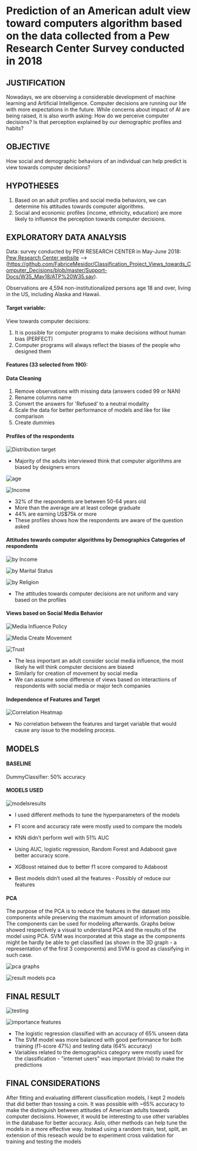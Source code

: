 #  Prediction of an American adult view toward computers algorithm based on the data collected from a Pew Research Center Survey conducted in 2018


## JUSTIFICATION
Nowadays, we are observing a considerable development of machine learning and Artificial Intelligence. Computer decisions are running our life with more expectations in the future. While concerns about impact of AI are being raised, it is also worth asking: How do we perceive computer decisions? Is that perception explained by our demographic profiles and habits?

## OBJECTIVE
How social and demographic behaviors of an individual can help predict is view towards computer decisions? 

## HYPOTHESES
1. Based on an adult profiles and social media behaviors, we can determine his attitudes towards computer algorithms.
2. Social and economic profiles (income, ethnicity, education) are more likely to influence the perception towards computer decisions.

## EXPLORATORY DATA ANALYSIS
Data: survey conducted by PEW RESEARCH CENTER in May-June 2018: [Pew Research Center website](https://www.pewinternet.org/?post_type=dataset) --> (https://github.com/FabriceMesidor/Classification_Project_Views_towards_Computer_Decisions/blob/master/Support-Docs/W35_May18/ATP%20W35.sav).

Observations are 4,594 non-institutionalized persons age 18 and over, living in the US, including Alaska and Hawaii.
#### Target variable: 
View towards computer decisions:
1. It is possible for computer programs to make decisions without human bias (PERFECT)
2. Computer programs will always reflect the biases of the people who designed them
#### Features (33 selected from 190):

#### Data Cleaning
1. Remove observations with missing data (answers coded 99 or NAN)
2. Rename columns name
3. Convert the answers for 'Refused’ to a neutral modality
4. Scale the data for better performance of models and like for like comparison
5. Create dummies
 
#### Profiles of the respondents
![Distribution target](https://github.com/FabriceMesidor/Classification_Project_Views_towards_Computer_Decisions/blob/master/Support-Docs/Graphs-Pics/Distribution_target.png)
* Majority of the adults interviewed think that computer algorithms are biased by designers errors

![age](https://github.com/FabriceMesidor/Classification_Project_Views_towards_Computer_Decisions/blob/master/Support-Docs/Graphs-Pics/Age.png)

![Income](https://github.com/FabriceMesidor/Classification_Project_Views_towards_Computer_Decisions/blob/master/Support-Docs/Graphs-Pics/Income2.png)

* 32% of the respondents are between 50-64 years old
* More than the average are at least college graduate
* 44% are earning US$75k or more
* These profiles shows how the respondents are aware of the question asked

#### Attitudes towards computer algorithms by Demographics Categories of respondents
![by Income](https://github.com/FabriceMesidor/Classification_Project_Views_towards_Computer_Decisions/blob/master/Support-Docs/Graphs-Pics/IncomevsTarget.png)

![by Marital Status](https://github.com/FabriceMesidor/Classification_Project_Views_towards_Computer_Decisions/blob/master/Support-Docs/Graphs-Pics/MaritalvsTarget.png)

![by Religion](https://github.com/FabriceMesidor/Classification_Project_Views_towards_Computer_Decisions/blob/master/Support-Docs/Graphs-Pics/ReligionvsTarget.png)

* The attitudes towards computer decisions are not uniform and vary based on the profiles

#### Views based on Social Media Behavior
![Media Influence Policy](https://github.com/FabriceMesidor/Classification_Project_Views_towards_Computer_Decisions/blob/master/Support-Docs/Graphs-Pics/MediainfluencevsTarget.png)

![Media Create Movement](https://github.com/FabriceMesidor/Classification_Project_Views_towards_Computer_Decisions/blob/master/Support-Docs/Graphs-Pics/MediacontentvsTarget.png)

![Trust](https://github.com/FabriceMesidor/Classification_Project_Views_towards_Computer_Decisions/blob/master/Support-Docs/Graphs-Pics/TrustTechvsTarget.png)

* The less important an adult consider social media influence, the most likely he will think computer decisions are biased
* Similarly for creation of movement by social media
* We can assume some difference of views based on interactions of respondents with social media or major tech companies

#### Independence of Features and Target
![Correlation Heatmap](https://github.com/FabriceMesidor/Classification_Project_Views_towards_Computer_Decisions/blob/master/Support-Docs/Graphs-Pics/Correlation-Heatmap.png)

* No correlation between the features and target variable that would cause any issue to the modeling process.


## MODELS
#### BASELINE
DummyClassifier: 50% accuracy

#### MODELS USED
![modelsresults](https://github.com/FabriceMesidor/Classification_Project_Views_towards_Computer_Decisions/blob/master/Support-Docs/Graphs-Pics/Models%20Results.png)

* I used different methods to tune the hyperparameters of the models
* F1 score and accuracy rate were mostly used to compare the models

* KNN didn’t perform well with 51% AUC
* Using AUC, logistic regression, Random Forest and Adaboost gave better accuracy score.
* XGBoost retained due to better f1 score compared to Adaboost
* Best models didn’t used all the features - Possibly of reduce our features

#### PCA
The purpose of the PCA is to reduce the features in the dataset into components while preserving the maximum amount of information possible. The components can be used for modeling afterwards. Graphs below showed respectively a visual to understand PCA and the results of the model using PCA. SVM was incorporated at this stage as the components might be hardly be able to get classified (as shown in the 3D graph - a representation of the first 3 components) and SVM is good as classifying in such case.

![pca graphs](https://github.com/FabriceMesidor/Classification_Project_Views_towards_Computer_Decisions/blob/master/Support-Docs/Graphs-Pics/pca%20explaining.png)

![result models pca](https://github.com/FabriceMesidor/Classification_Project_Views_towards_Computer_Decisions/blob/master/Support-Docs/Graphs-Pics/pca%20models.png)

## FINAL RESULT

![testing](https://github.com/FabriceMesidor/Classification_Project_Views_towards_Computer_Decisions/blob/master/Support-Docs/Graphs-Pics/testing%20final.png)

![importance features](https://github.com/FabriceMesidor/Classification_Project_Views_towards_Computer_Decisions/blob/master/Support-Docs/Graphs-Pics/importance1.png)

* The logistic regression classified with an accuracy of 65% unseen data
* The SVM model was more balanced with good performance for both training (f1-score 47%) and testing data (64% accuracy) 
* Variables related to the demographics category were mostly used for the classification - "internet users" was important (trivial) to make the predictions


## FINAL CONSIDERATIONS
After fitting and evaluating different classification models, I kept 2 models that did better than tossing a coin.
It was possible with ~65% accuracy to make the distinguish between attitudes of American adults towards computer decisions.
However, it would be interesting to use other variables in the database for better accuracy. Aslo, other methods can help tune the models in a more effective way.
Instead using a random train, test, split, an extension of this reseach would be to experiment cross validation for training and testing the models






